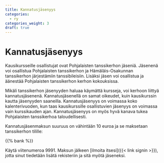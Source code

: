 ```yaml
---
title: Kannatusjäsenyys
categories:
  - ry
categories_weight: 3
draft: true
---
```

# Kannatusjäsenyys

Kausikursseille osallistujat ovat Pohjalaisten tanssikerhon jäseniä. Jäsenenä voi osallistua Pohjalaisten tanssikerhon ja Hämäläis-Osakunnan tanssikerhon järjestämiin tanssibileisiin. Lisäksi jäsen voi osallistua ja äänestää Pohjalaisten tanssikerhon kerhon kokouksissa.

Mikäli tanssikerhon jäsenyyden haluaa käymättä kursseja, voi kerhoon liittyä kannatusjäsenenä. Kannatusjäsenellä on samat oikeudet, kuin kausikurssin kautta jäsenyyden saaneilla. Kannatusjäsenyys on voimassa koko kalenterivuoden, kun taas kausikurssille osallistuvien jäsenyys on voimassa vain kurssikauden ajan. Kannatusjäsenyys on myös hyvä kanava tukea Pohjalaisten tanssikerhoa taloudellisesti.

Kannatusjäsenmaksun suuruus on vähintään 10 euroa ja se maksetaan tanssikerhon tilille:

{{% bank %}}

Käytä viitenumeroa 9991. Maksun jälkeen [ilmoita itsesi]({{< link signin >}}), jotta sinut tiedetään lisätä rekisteriin ja sitä myötä jäseneksi.
